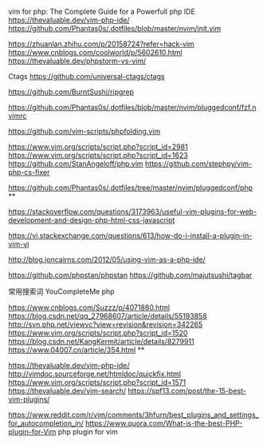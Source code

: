 

vim for php: The Complete Guide for a Powerfull php IDE
https://thevaluable.dev/vim-php-ide/
https://github.com/Phantas0s/.dotfiles/blob/master/nvim/init.vim


https://zhuanlan.zhihu.com/p/20158724?refer=hack-vim
https://www.cnblogs.com/coolworld/p/5602610.html
https://thevaluable.dev/phpstorm-vs-vim/


Ctags
https://github.com/universal-ctags/ctags

https://github.com/BurntSushi/ripgrep

https://github.com/Phantas0s/.dotfiles/blob/master/nvim/pluggedconf/fzf.nvimrc

https://github.com/vim-scripts/phpfolding.vim

https://www.vim.org/scripts/script.php?script_id=2981
https://www.vim.org/scripts/script.php?script_id=1623
https://github.com/StanAngeloff/php.vim
https://github.com/stephpy/vim-php-cs-fixer

https://github.com/Phantas0s/.dotfiles/tree/master/nvim/pluggedconf/php **



https://stackoverflow.com/questions/3173963/useful-vim-plugins-for-web-development-and-design-php-html-css-javascript

https://vi.stackexchange.com/questions/613/how-do-i-install-a-plugin-in-vim-vi


http://blog.joncairns.com/2012/05/using-vim-as-a-php-ide/



https://github.com/phpstan/phpstan
https://github.com/majutsushi/tagbar


常用搜索词
YouCompleteMe php


https://www.cnblogs.com/Suzzz/p/4071880.html
https://blog.csdn.net/qq_27968607/article/details/55193858
http://svn.php.net/viewvc?view=revision&revision=342265
https://www.vim.org/scripts/script.php?script_id=1520
https://blog.csdn.net/KangKermit/article/details/8279911
https://www.04007.cn/article/354.html **

https://thevaluable.dev/vim-php-ide/
http://vimdoc.sourceforge.net/htmldoc/quickfix.html
https://www.vim.org/scripts/script.php?script_id=1571
https://thevaluable.dev/vim-search/
https://spf13.com/post/the-15-best-vim-plugins/

https://www.reddit.com/r/vim/comments/3hfurn/best_plugins_and_settings_for_autocompletion_in/
https://www.quora.com/What-is-the-best-PHP-plugin-for-Vim
php plugin for vim

